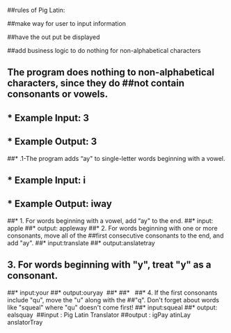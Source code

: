 ##rules of Pig Latin:

  ##make way for user to input information

  ##have the out put be displayed

  ##add business logic to do nothing for non-alphabetical characters

  ## The program does nothing to non-alphabetical characters, since they do ##not contain consonants or vowels.
  ##    * Example Input: 3
  ##    * Example Output: 3
  ##* .1-The program adds “ay" to single-letter words beginning with a vowel.
  ##    * Example Input: i
  ##    * Example Output: iway


  ##* 1. For words beginning with a vowel, add “ay" to the end.
  ##* input: apple
  ##* output: appleway
  ##* 2. For words beginning with one or more consonants, move all of the ##first consecutive consonants to the end, and add "ay".
  ##* input:translate
  ##* output:anslatetray
  ## 3. For words beginning with "y", treat "y" as a consonant.
  ##* input:your
  ##* output:ouryay 
  ##*
  ##*  
  ##* 4.  If the first consonants include "qu", move the "u" along with the ##"q". Don't forget about words like "squeal" where "qu" doesn't come first!
  ##* input:squeal
  ##* output: ealsquay 
  ##input : Pig Latin Translator
  ##output : igPay atinLay anslatorTray
